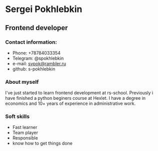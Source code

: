 # Sergei Pokhlebkin
## Frontend developer
### Contact information:
* Phone: +78784033354
* Telegram: @spokhlebkin
* e-mail: svpok@rambler.ru
* github: s-pokhlebkin
### About myself
I've just started to learn frontend development at rs-school. Previously i have finished a python beginers course at Hexlet. 
I have a degree in economics and 10+ years of experience in administrative work.
### Soft skills
* Fast learner
* Team player
* Responsible 
* know how to get things done
